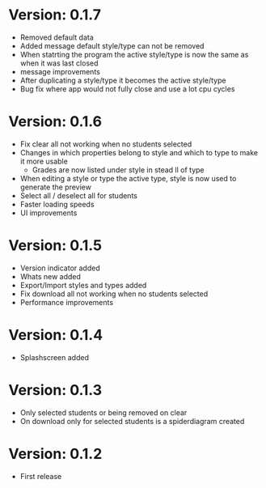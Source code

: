 # Version: 0.1.7
- Removed default data
- Added message default style/type can not be removed
- When statrting the program the active style/type is now the same as when it was last closed
- message improvements
- After duplicating a style/type it becomes the active style/type
- Bug fix where app would not fully close and use a lot cpu cycles

# Version: 0.1.6
- Fix clear all not working when no students selected
- Changes in which properties belong to style and which to type to make it more usable 
    - Grades are now listed under style in stead ll of type
- When editing a style or type the active type, style is now used to generate the preview 
- Select all / deselect all for students
- Faster loading speeds
- UI improvements

# Version: 0.1.5
- Version indicator added
- Whats new added
- Export/Import styles and types added
- Fix download all not working when no students selected
- Performance improvements

# Version: 0.1.4
- Splashscreen added

# Version: 0.1.3
- Only selected students or being removed on clear
- On download only for selected students is a spiderdiagram created

# Version: 0.1.2
- First release